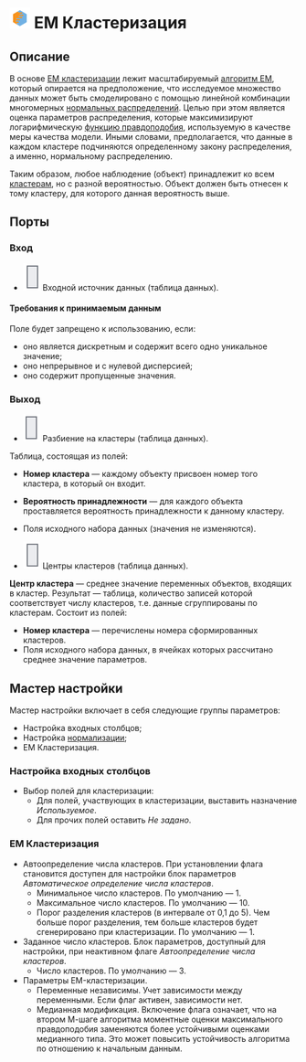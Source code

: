 # ![ ](../../images/icons/components/em_default.svg) EM Кластеризация

## Описание

В основе [EM кластеризации](https://basegroup.ru/deductor/function/algorithm/em-clustering) лежит масштабируемый [алгоритм EM](https://basegroup.ru/community/articles/em), который опирается на предположение, что исследуемое множество данных может быть смоделировано с помощью линейной комбинации многомерных [нормальных распределений](https://wiki.loginom.ru/articles/normal-distribution.html). Целью при этом является оценка параметров распределения, которые максимизируют логарифмическую [функцию правдоподобия](https://wiki.loginom.ru/articles/plausibility-function.html), используемую в качестве меры качества модели. Иными словами, предполагается, что данные в каждом кластере подчиняются определенному закону распределения, а именно, нормальному распределению.

Таким образом, любое наблюдение (объект) принадлежит ко всем [кластерам](https://wiki.loginom.ru/articles/cluster.html), но с разной вероятностью. Объект должен быть отнесен к тому кластеру, для которого данная вероятность выше.

## Порты

### Вход

* ![ ](../../images/icons/app/node/ports/inputs/table_inactive.svg) Входной источник данных (таблица данных).

#### Требования к принимаемым данным

Поле будет запрещено к использованию, если:

* оно является дискретным и содержит всего одно уникальное значение;
* оно непрерывное и с нулевой дисперсией;
* оно содержит пропущенные значения.

### Выход

* ![ ](../../images/icons/app/node/ports/outputs/table_inactive.svg) Разбиение на кластеры (таблица данных).

Таблица, состоящая из полей:

* **Номер кластера** — каждому объекту присвоен номер того кластера, в который он входит.
* **Вероятность принадлежности** — для каждого объекта проставляется вероятность принадлежности к данному кластеру.
* Поля исходного набора данных (значения не изменяются).

* ![ ](../../images/icons/app/node/ports/inputs/table_inactive.svg) Центры кластеров (таблица данных).

**Центр кластера** — среднее значение переменных объектов, входящих в кластер.
Результат — таблица, количество записей которой соответствует числу кластеров, т.е. данные сгруппированы по кластерам. Состоит из полей:

* **Номер кластера** — перечислены номера сформированных кластеров.
* Поля исходного набора данных, в ячейках которых рассчитано среднее значение параметров.

## Мастер настройки

Мастер настройки включает в себя следующие группы параметров:

* Настройка входных столбцов;
* Настройка [нормализации](../normalization);
* EM Кластеризация.

### Настройка входных столбцов

* Выбор полей для кластеризации:
  * Для полей, участвующих в кластеризации, выставить назначение *Используемое*.
  * Для прочих полей оставить *Не задано*.

### EM Кластеризация

* Автоопределение числа кластеров. При установлении флага становится доступен для настройки блок параметров *Автоматическое определение числа кластеров*.
  * Минимальное число кластеров. По умолчанию — 1.
  * Максимальное число кластеров. По умолчанию — 10.
  * Порог разделения кластеров (в интервале от 0,1 до 5). Чем больше порог разделения, тем больше кластеров будет сгенерировано при кластеризации. По умолчанию — 1.
* Заданное число кластеров. Блок параметров, доступный для настройки, при неактивном флаге *Автоопределение числа кластеров*.
  * Число кластеров. По умолчанию — 3.
* Параметры EM-кластеризации.
  * Переменные независимы. Учет зависимости между переменными. Если флаг активен, зависимости нет.
  * Медианная модификация. Включение флага означает, что на втором М-шаге алгоритма моментные оценки максимального правдоподобия заменяются более устойчивыми оценками медианного типа. Это может повысить устойчивость алгоритма по отношению к начальным данным.
